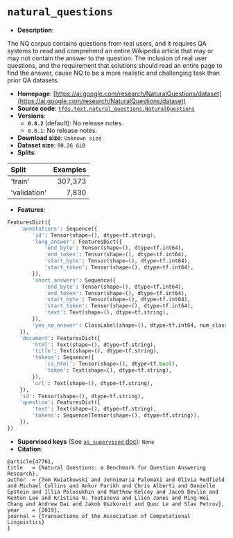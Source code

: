 <div itemscope itemtype="http://schema.org/Dataset">
  <div itemscope itemprop="includedInDataCatalog" itemtype="http://schema.org/DataCatalog">
    <meta itemprop="name" content="TensorFlow Datasets" />
  </div>

  <meta itemprop="name" content="natural_questions" />
  <meta itemprop="description" content="&#10;The NQ corpus contains questions from real users, and it requires QA systems to&#10;read and comprehend an entire Wikipedia article that may or may not contain the&#10;answer to the question. The inclusion of real user questions, and the&#10;requirement that solutions should read an entire page to find the answer, cause&#10;NQ to be a more realistic and challenging task than prior QA datasets.&#10;&#10;&#10;To use this dataset:&#10;&#10;```python&#10;import tensorflow_datasets as tfds&#10;&#10;ds = tfds.load(&#x27;natural_questions&#x27;, split=&#x27;train&#x27;)&#10;for ex in ds.take(4):&#10;  print(ex)&#10;```&#10;&#10;See [the guide](https://www.tensorflow.org/datasets/overview) for more&#10;informations on [tensorflow_datasets](https://www.tensorflow.org/datasets).&#10;&#10;" />
  <meta itemprop="url" content="https://www.tensorflow.org/datasets/catalog/natural_questions" />
  <meta itemprop="sameAs" content="https://ai.google.com/research/NaturalQuestions/dataset" />
  <meta itemprop="citation" content="&#10;@article{47761,&#10;title = {Natural Questions: a Benchmark for Question Answering Research},&#10;author  = {Tom Kwiatkowski and Jennimaria Palomaki and Olivia Redfield and Michael Collins and Ankur Parikh and Chris Alberti and Danielle Epstein and Illia Polosukhin and Matthew Kelcey and Jacob Devlin and Kenton Lee and Kristina N. Toutanova and Llion Jones and Ming-Wei Chang and Andrew Dai and Jakob Uszkoreit and Quoc Le and Slav Petrov},&#10;year   = {2019},&#10;journal   = {Transactions of the Association of Computational Linguistics}&#10;}&#10;" />
</div>

# `natural_questions`

*   **Description**:

The NQ corpus contains questions from real users, and it requires QA systems to
read and comprehend an entire Wikipedia article that may or may not contain the
answer to the question. The inclusion of real user questions, and the
requirement that solutions should read an entire page to find the answer, cause
NQ to be a more realistic and challenging task than prior QA datasets.

*   **Homepage**:
    [https://ai.google.com/research/NaturalQuestions/dataset](https://ai.google.com/research/NaturalQuestions/dataset)
*   **Source code**:
    [`tfds.text.natural_questions.NaturalQuestions`](https://github.com/tensorflow/datasets/tree/master/tensorflow_datasets/text/natural_questions.py)
*   **Versions**:
    *   **`0.0.2`** (default): No release notes.
    *   `0.0.1`: No release notes.
*   **Download size**: `Unknown size`
*   **Dataset size**: `90.26 GiB`
*   **Splits**:

Split        | Examples
:----------- | -------:
'train'      | 307,373
'validation' | 7,830

*   **Features**:

```python
FeaturesDict({
    'annotations': Sequence({
        'id': Tensor(shape=(), dtype=tf.string),
        'long_answer': FeaturesDict({
            'end_byte': Tensor(shape=(), dtype=tf.int64),
            'end_token': Tensor(shape=(), dtype=tf.int64),
            'start_byte': Tensor(shape=(), dtype=tf.int64),
            'start_token': Tensor(shape=(), dtype=tf.int64),
        }),
        'short_answers': Sequence({
            'end_byte': Tensor(shape=(), dtype=tf.int64),
            'end_token': Tensor(shape=(), dtype=tf.int64),
            'start_byte': Tensor(shape=(), dtype=tf.int64),
            'start_token': Tensor(shape=(), dtype=tf.int64),
            'text': Text(shape=(), dtype=tf.string),
        }),
        'yes_no_answer': ClassLabel(shape=(), dtype=tf.int64, num_classes=2),
    }),
    'document': FeaturesDict({
        'html': Text(shape=(), dtype=tf.string),
        'title': Text(shape=(), dtype=tf.string),
        'tokens': Sequence({
            'is_html': Tensor(shape=(), dtype=tf.bool),
            'token': Text(shape=(), dtype=tf.string),
        }),
        'url': Text(shape=(), dtype=tf.string),
    }),
    'id': Tensor(shape=(), dtype=tf.string),
    'question': FeaturesDict({
        'text': Text(shape=(), dtype=tf.string),
        'tokens': Sequence(Tensor(shape=(), dtype=tf.string)),
    }),
})
```

*   **Supervised keys** (See
    [`as_supervised` doc](https://www.tensorflow.org/datasets/api_docs/python/tfds/load)):
    `None`
*   **Citation**:

```
@article{47761,
title   = {Natural Questions: a Benchmark for Question Answering Research},
author  = {Tom Kwiatkowski and Jennimaria Palomaki and Olivia Redfield and Michael Collins and Ankur Parikh and Chris Alberti and Danielle Epstein and Illia Polosukhin and Matthew Kelcey and Jacob Devlin and Kenton Lee and Kristina N. Toutanova and Llion Jones and Ming-Wei Chang and Andrew Dai and Jakob Uszkoreit and Quoc Le and Slav Petrov},
year    = {2019},
journal = {Transactions of the Association of Computational Linguistics}
}
```
